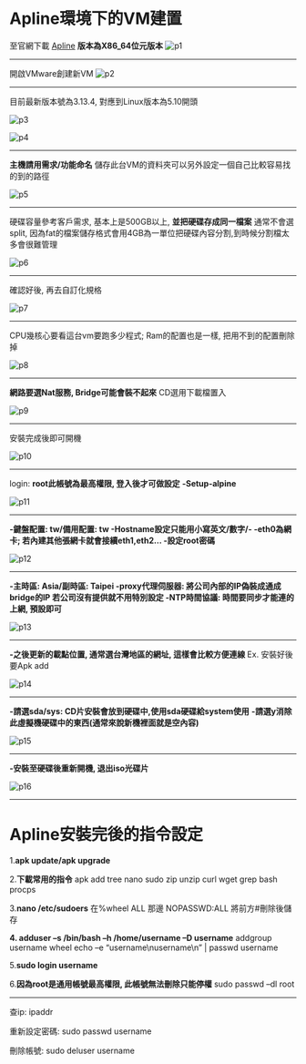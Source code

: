 # Apline環境下的VM建置
至官網下載 [Apline](https://alpinelinux.org/downloads/)
**版本為X86_64位元版本**
![p1](https://i.imgur.com/xlDJ0B5.png)

--------
開啟VMware創建新VM
![p2](https://i.imgur.com/WuqzGAU.png)

-------
目前最新版本號為3.13.4, 對應到Linux版本為5.10開頭

![p3](https://i.imgur.com/ys8pCyh.png)

![p4](https://i.imgur.com/Sw6voiQ.png)

-----
**主機請用需求/功能命名**
儲存此台VM的資料夾可以另外設定一個自己比較容易找的到的路徑

![p5](https://i.imgur.com/yDSjVCi.png)

------
硬碟容量參考客戶需求, 基本上是500GB以上, **並把硬碟存成同一檔案**
通常不會選split, 因為fat的檔案儲存格式會用4GB為一單位把硬碟內容分割,到時候分割檔太多會很難管理

![p6](https://i.imgur.com/pdNMeRJ.png)

-----------
確認好後, 再去自訂化規格

![p7](https://i.imgur.com/AaMrhkU.png)

--------
CPU幾核心要看這台vm要跑多少程式; Ram的配置也是一樣, 把用不到的配置刪除掉

![p8](https://i.imgur.com/Emvtus7.png)

--------
**網路要選Nat服務, Bridge可能會裝不起來**
CD選用下載檔置入

![p9](https://i.imgur.com/qxIJtv1.png)

----------
安裝完成後即可開機

![p10](https://i.imgur.com/kS1VQz9.png)

---------
login: **root此帳號為最高權限, 登入後才可做設定**
**-Setup-alpine**

![p11](https://i.imgur.com/isLicah.png)

-------
**-鍵盤配置: tw/備用配置: tw
-Hostname設定只能用小寫英文/數字/-
-eth0為網卡; 若內建其他張網卡就會接續eth1,eth2…
-設定root密碼**

![p12](https://i.imgur.com/gjHa5Qh.png)

--------
**-主時區: Asia/副時區: Taipei
-proxy代理伺服器: 將公司內部的IP偽裝成通成bridge的IP
若公司沒有提供就不用特別設定
-NTP時間協議: 時間要同步才能連的上網, 預設即可**

![p13](https://i.imgur.com/5Grv2Yh.png)

--------
**-之後更新的載點位置, 通常選台灣地區的網址, 這樣會比較方便連線**
Ex. 安裝好後要Apk add 

![p14](https://i.imgur.com/jtgXYjS.png)

-------
**-請選sda/sys: CD片安裝會放到硬碟中,使用sda硬碟給system使用**
**-請選y消除此虛擬機硬碟中的東西(通常來說新機裡面就是空內容)**

![p15](https://i.imgur.com/5OjYrdW.png)

-------
**-安裝至硬碟後重新開機, 退出iso光碟片**

![p16](https://i.imgur.com/aVb7RhJ.png)

-------

# Apline安裝完後的指令設定
1.**apk update/apk upgrade**

2.**下載常用的指令**
apk add tree nano sudo zip unzip curl wget grep bash procps

3.**nano /etc/sudoers**
在%wheel ALL 那邊 NOPASSWD:ALL
將前方#刪除後儲存

**4. adduser –s /bin/bash –h /home/username –D username**
addgroup username wheel
echo –e “username\nusername\n” | passwd username

5.**sudo login username**

6.**因為root是通用帳號最高權限, 此帳號無法刪除只能停權**
sudo passwd –dl root

--------
查ip: ipaddr

重新設定密碼: sudo passwd username

刪除帳號: sudo deluser username
